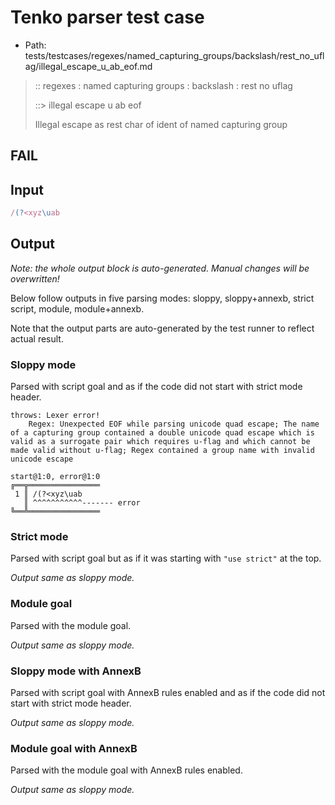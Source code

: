# Tenko parser test case

- Path: tests/testcases/regexes/named_capturing_groups/backslash/rest_no_uflag/illegal_escape_u_ab_eof.md

> :: regexes : named capturing groups : backslash : rest no uflag
>
> ::> illegal escape u ab eof
>
> Illegal escape as rest char of ident of named capturing group

## FAIL

## Input

`````js
/(?<xyz\uab
`````

## Output

_Note: the whole output block is auto-generated. Manual changes will be overwritten!_

Below follow outputs in five parsing modes: sloppy, sloppy+annexb, strict script, module, module+annexb.

Note that the output parts are auto-generated by the test runner to reflect actual result.

### Sloppy mode

Parsed with script goal and as if the code did not start with strict mode header.

`````
throws: Lexer error!
    Regex: Unexpected EOF while parsing unicode quad escape; The name of a capturing group contained a double unicode quad escape which is valid as a surrogate pair which requires u-flag and which cannot be made valid without u-flag; Regex contained a group name with invalid unicode escape

start@1:0, error@1:0
╔══╦════════════════
 1 ║ /(?<xyz\uab
   ║ ^^^^^^^^^^^------- error
╚══╩════════════════

`````

### Strict mode

Parsed with script goal but as if it was starting with `"use strict"` at the top.

_Output same as sloppy mode._

### Module goal

Parsed with the module goal.

_Output same as sloppy mode._

### Sloppy mode with AnnexB

Parsed with script goal with AnnexB rules enabled and as if the code did not start with strict mode header.

_Output same as sloppy mode._

### Module goal with AnnexB

Parsed with the module goal with AnnexB rules enabled.

_Output same as sloppy mode._
